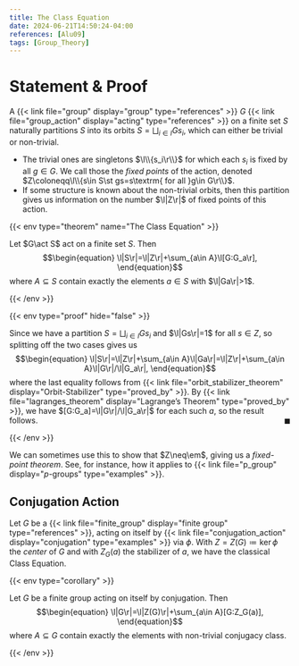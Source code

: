 ```yaml
---
title: The Class Equation
date: 2024-06-21T14:50:24-04:00
references: [Alu09]
tags: [Group_Theory]
---
```


# Statement & Proof

A {{< link file="group" display="group" type="references" >}} $G$ {{< link file="group_action" display="acting" type="references" >}} on a finite set $S$ naturally partitions $S$ into its orbits $S=\bigsqcup_{i\in I}Gs_i$, which can either be trivial or non-trivial.
* The trivial ones are singletons $\l\\{s_i\r\\}$ for which each $s_i$ is fixed by all $g\in G$. We call those the *fixed points* of the action, denoted $Z\coloneqq\l\\{s\in S\st gs=s\textrm{ for all }g\in G\r\\}$.
* If some structure is known about the non-trivial orbits, then this partition gives us information on the number $\l|Z\r|$ of fixed points of this action.

{{< env type="theorem" name="The Class Equation" >}}

Let $G\act S$ act on a finite set $S$. Then
$$\begin{equation}
    \l|S\r|=\l|Z\r|+\sum_{a\in A}\l[G:G_a\r],
\end{equation}$$
where $A\subseteq S$ contain exactly the elements $a\in S$ with $\l|Ga\r|>1$.

{{< /env >}}

{{< env type="proof" hide="false" >}}

Since we have a partition $S=\bigsqcup_{i\in I}Gs_i$ and $\l|Gs\r|=1$ for all $s\in Z$, so splitting off the two cases gives us
$$\begin{equation}
    \l|S\r|=\l|Z\r|+\sum_{a\in A}\l|Ga\r|=\l|Z\r|+\sum_{a\in A}\l|G\r|/\l|G_a\r|,
\end{equation}$$
where the last equality follows from {{< link file="orbit_stabilizer_theorem" display="Orbit-Stabilizer" type="proved_by" >}}. By {{< link file="lagranges_theorem" display="Lagrange’s Theorem" type="proved_by" >}}, we have $[G:G_a]=\l|G\r|/\l|G_a\r|$ for each such $a$, so the result follows.<span style="float:right;">$\blacksquare$</span>

{{< /env >}}

<div class="space"></div>

We can sometimes use this to show that $Z\neq\em$, giving us a *fixed-point theorem*. See, for instance, how it applies to {{< link file="p_group" display="$p$-groups" type="examples" >}}.

<div class="space"></div>

## Conjugation Action

Let $G$ be a {{< link file="finite_group" display="finite group" type="references" >}}, acting on itself by {{< link file="conjugation_action" display="conjugation" type="examples" >}} via $\phi$. With $Z=Z(G)\coloneqq\ker\phi$ the *center* of $G$ and with $Z_G(a)$ the stabilizer of $a$, we have the classical Class Equation.

{{< env type="corollary" >}}

Let $G$ be a finite group acting on itself by conjugation. Then
$$\begin{equation}
    \l|G\r|=\l|Z(G)\r|+\sum_{a\in A}[G:Z_G(a)],
\end{equation}$$
where $A\subseteq G$ contain exactly the elements with non-trivial conjugacy class.

{{< /env >}}
